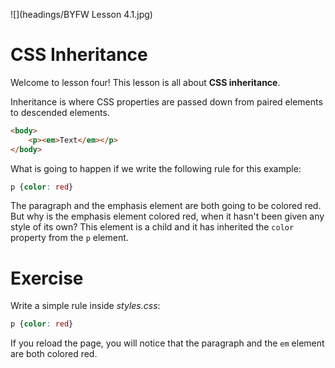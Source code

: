 ![](headings/BYFW Lesson 4.1.jpg)

# CSS Inheritance

Welcome to lesson four! This lesson is all about **CSS inheritance**.

Inheritance is where CSS properties are passed down from paired elements to descended elements.

```html
<body>
	<p><em>Text</em></p>
</body>
```

What is going to happen if we write the following rule for this example:

```css
p {color: red}
```

The paragraph and the emphasis element are both going to be colored red. But why is the emphasis element colored red, when it hasn't been given any style of its own? This element is a child and it has inherited the `color` property from the `p` element.

# Exercise

Write a simple rule inside *styles.css*:

```css
p {color: red}
```

If you reload the page, you will notice that the paragraph and the `em` element are both colored red.